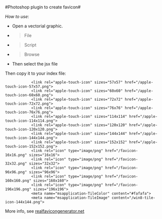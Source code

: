 #Photoshop plugin to create favicon#

*How to use*: 
-	Open a vectorial graphic. 
-	> File
-	> Script
-	> Browse
-	Then select the jsx file

Then copy it to your index file:

				<link rel="apple-touch-icon" sizes="57x57" href="/apple-touch-icon-57x57.png">
		        <link rel="apple-touch-icon" sizes="60x60" href="/apple-touch-icon-60x60.png">
		        <link rel="apple-touch-icon" sizes="72x72" href="/apple-touch-icon-72x72.png">
		        <link rel="apple-touch-icon" sizes="76x76" href="/apple-touch-icon-76x76.png">
		        <link rel="apple-touch-icon" sizes="114x114" href="/apple-touch-icon-114x114.png">
		        <link rel="apple-touch-icon" sizes="120x120" href="/apple-touch-icon-120x120.png">
		        <link rel="apple-touch-icon" sizes="144x144" href="/apple-touch-icon-144x144.png">
		        <link rel="apple-touch-icon" sizes="152x152" href="/apple-touch-icon-152x152.png">
		        <link rel="icon" type="image/png" href="/favicon-16x16.png" sizes="16x16">
		        <link rel="icon" type="image/png" href="/favicon-32x32.png" sizes="32x32">
		        <link rel="icon" type="image/png" href="/favicon-96x96.png" sizes="96x96">
		        <link rel="icon" type="image/png" href="/favicon-160x160.png" sizes="160x160">
		        <link rel="icon" type="image/png" href="/favicon-196x196.png" sizes="196x196">
		        <meta name="msapplication-TileColor" content="#fafafa">
		        <meta name="msapplication-TileImage" content="/win8-tile-icon-144x144.png">

More info, see [realfavicongenerator.net](http://www.realfavicongenerator.net)